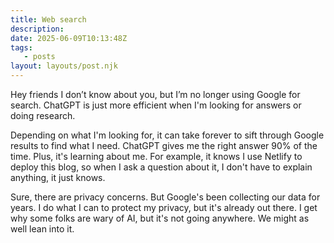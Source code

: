 ```yaml
---
title: Web search
description:
date: 2025-06-09T10:13:48Z
tags:
   - posts
layout: layouts/post.njk
---
```


Hey friends I don’t know about you, but I’m no longer using Google for search. ChatGPT is just more efficient when I'm looking for answers or doing research.

Depending on what I'm looking for, it can take forever to sift through Google results to find what I need. ChatGPT gives me the right answer 90% of the time. Plus, it's learning about me. For example, it knows I use Netlify to deploy this blog, so when I ask a question about it, I don't have to explain anything, it just knows.

Sure, there are privacy concerns. But Google's been collecting our data for years. I do what I can to protect my privacy, but it's already out there. I get why some folks are wary of AI, but it's not going anywhere. We might as well lean into it.
